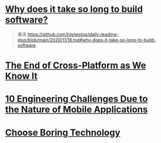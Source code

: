 # [Why does it take so long to build software?](https://www.simplethread.com/why-does-it-take-so-long-to-build-software/)

> 重读 https://github.com/highestop/daily-reading-plus/blob/main/2020/11/18.md#why-does-it-take-so-long-to-build-software

# [The End of Cross-Platform as We Know It](https://medium.com/swlh/the-end-of-cross-platform-as-we-know-it-dad658d96b8)

# [10 Engineering Challenges Due to the Nature of Mobile Applications](https://blog.pragmaticengineer.com/10-engineering-challenges-due-to-the-nature-of-mobile-applications/)

# [Choose Boring Technology](https://mcfunley.com/choose-boring-technology)
